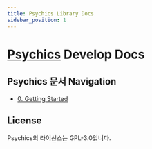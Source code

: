 ```yaml
---
title: Psychics Library Docs
sidebar_position: 1
---
```


# [Psychics](https://github.com/monun/psychics/) Develop Docs

## Psychics 문서 Navigation

- [0. Getting Started](0-getting-started.mdx)

## License
Psychics의 라이선스는 GPL-3.0입니다.